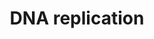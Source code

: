 ---
annotations:
- type: Pathway Ontology
  value: DNA replication pathway
authors:
- MaintBot
- Thomas
- Christine Chichester
- Eweitz
description: 'DNA replication, the basis for biological inheritance, is a fundamental
  process occurring in all living organisms to copy their DNA. This process is "replication"
  in that each strand of the original double-stranded DNA molecule serves as template
  for the reproduction of the complementary strand. Hence, following DNA replication,
  two identical DNA molecules have been produced from a single double-stranded DNA
  molecule. Cellular proofreading and error-checking mechanisms ensure near perfect
  fidelity for DNA replication.  Source: [[wikipedia:DNA_replication|Wikipedia]]'
last-edited: 2021-05-21
organisms:
- Pan troglodytes
redirect_from:
- /index.php/Pathway:WP865
- /instance/WP865
schema-jsonld:
- '@context': https://schema.org/
  '@id': https://wikipathways.github.io/pathways/WP865.html
  '@type': Dataset
  creator:
    '@type': Organization
    name: WikiPathways
  description: 'DNA replication, the basis for biological inheritance, is a fundamental
    process occurring in all living organisms to copy their DNA. This process is "replication"
    in that each strand of the original double-stranded DNA molecule serves as template
    for the reproduction of the complementary strand. Hence, following DNA replication,
    two identical DNA molecules have been produced from a single double-stranded DNA
    molecule. Cellular proofreading and error-checking mechanisms ensure near perfect
    fidelity for DNA replication.  Source: [[wikipedia:DNA_replication|Wikipedia]]'
  keywords:
  - PRIM1
  - RFC3
  - ORC5L
  - POLD1
  - MCM10
  - RFC5
  - dGTP
  - POLA
  - CDC45L
  - RPA3
  - RFC2
  - ATP
  - RPA1
  - GMNN
  - ORC6L
  - ADP
  - ORC3L
  - UBC
  - CDC6
  - DBF4
  - MCM5
  - POLD3
  - POLD2
  - UTP
  - MCM6
  - CTP
  - RFC1
  - MCM2
  - MCM4
  - RPA4
  - POLD4
  - POLA2
  - ORC2L
  - GTP
  - POLE
  - PRIM2A
  - dUTP
  - RFC4
  - CDT1
  - POLE2
  - PCNA
  - dATP
  - MCM7
  - UBA52
  - dCTP
  - CDC7
  - RPA2
  - CDK2
  - ORC4L
  - MCM3
  - ORC1L
  license: CC0
  name: DNA replication
seo: CreativeWork
title: DNA replication
wpid: WP865
---